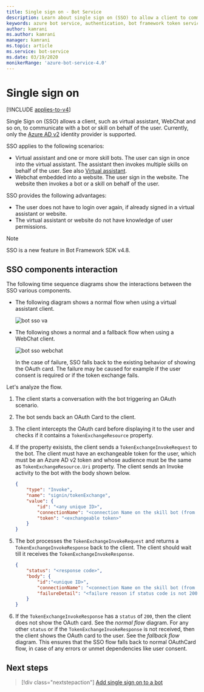 ```yaml
---
title: Single sign on - Bot Service
description: Learn about single sign on (SSO) to allow a client to communicate with a bot or skill in the Azure Bot Service.
keywords: azure bot service, authentication, bot framework token service
author: kamrani
ms.author: kamrani
manager: kamrani
ms.topic: article
ms.service: bot-service
ms.date: 03/19/2020
monikerRange: 'azure-bot-service-4.0'
---
```


# Single sign on

[!INCLUDE [applies-to-v4](../includes/applies-to-v4-current.md)]

Single Sign on (SSO) allows a client, such as virtual assistant, WebChat and so on, to communicate with a bot or skill on behalf of the user.
Currently, only the [Azure AD v2](./bot-builder-concept-identity-providers.md#azure-active-directory-identity-provider) identity provider is supported.

SSO applies to the following scenarios:

- Virtual assistant and one or more skill bots. The user can sign in once into the virtual assistant. The assistant then invokes multiple skills on behalf of the user. See also [Virtual assistant](./bot-builder-virtual-assistant-introduction.md).
- Webchat embedded into a website. The user sign in the website. The website then invokes a bot or a skill on behalf of the user.

SSO provides the following advantages:

- The user does not have to login over again, if already signed in a virtual assistant or website.
- The virtual assistant or website do not have knowledge of user permissions.

> [!NOTE]
> SSO is a new feature in Bot Framework SDK v4.8.

## SSO components interaction

The following time sequence diagrams show the interactions between the SSO various components.


- The following diagram shows a normal flow when using a virtual assistant client.

    ![bot sso va](media/concept-bot-authentication/bot-auth-sso-va-time-sequence.PNG)


- The following shows a normal and a fallback flow when using a WebChat client.

    ![bot sso webchat](media/concept-bot-authentication/bot-auth-sso-webchat-time-sequence.PNG)

    In the case of failure, SSO falls back to the existing behavior of showing the OAuth card.
    The failure may be caused for example if the user consent is required or if the token exchange fails.

Let's analyze the flow.

1. The client starts a conversation with the bot triggering an OAuth scenario.
1. The bot sends back an OAuth Card to the client.
1. The client intercepts the OAuth card before displaying it to the user and checks if it contains a `TokenExchangeResource` property.
1. If the property exisists, the client sends a `TokenExchangeInvokeRequest` to the bot. The client must have an exchangeable token for the user, which must be an Azure AD v2 token and whose audience must be the same as `TokenExchangeResource.Uri` property. <!-- For an example on how to get the user's exchangeable token, please refer to this [Webchat Sample (TBD)](https://linkrequired). --> The client sends an Invoke activity to the bot with the body shown below.

    ```json
    {
        "type": "Invoke",
        "name": "signin/tokenExchange",
        "value": {
            "id": "<any unique ID>",
            "connectionName": "<connection Name on the skill bot (from the OAuth Card)>",
            "token": "<exchangeable token>"
        }
    }
    ```

1. The bot processes the `TokenExchangeInvokeRequest` and returns a `TokenExchangeInvokeResponse` back to the client. The
client should wait till it receives the `TokenExchangeInvokeResponse`.

    ```json
    {
        "status": "<response code>",
        "body": {
            "id":"<unique ID>",
            "connectionName": "<connection Name on the skill bot (from the OAuth Card)>",
            "failureDetail": "<failure reason if status code is not 200, null otherwise>"
        }
    }
    ```

1. If the `TokenExchangeInvokeResponse` has a `status` of `200`, then the client does not show the OAuth card. See the *normal flow* diagram. For any other `status` or if the `TokenExchangeInvokeResponse` is not received, then the client shows the OAuth card to the user. See the *fallback flow* diagram. This ensures that the SSO flow falls back to normal OAuthCard flow, in case of any errors or unmet dependencies like user consent.

## Next steps

> [!div class="nextstepaction"]
> [Add single sign on to a bot](bot-builder-authentication-sso.md)
